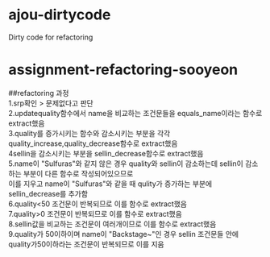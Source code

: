 # ajou-dirtycode
Dirty code for refactoring
# assignment-refactoring-sooyeon
##refactoring 과정  
1.srp확인 > 문제없다고 판단  
2.updatequality함수에서 name을 비교하는 조건문들을 equals_name이라는 함수로 extract했음  
3.quality를 증가시키는 함수와 감소시키는 부분을 각각 quality_increase,quality_decrease함수로 extract했음  
4sellin을 감소시키는 부분을 sellin_decrease함수로 extract했음  
5.name이 "Sulfuras"와 같지 않은 경우 quality와 sellin이 감소하는데 sellin이 감소하는 부분이 다른 함수로 작성되어있으므로   
이를 지우고 name이 "Sulfuras"와 같을 때 qulity가 증가하는 부분에 sellin_decrease를 추가함  
6.quality<50 조건문이 반복되므로 이를 함수로 extract했음  
7.quality>0 조건문이 반복되므로 이를 함수로 extract했음  
8.sellin값을 비교하는 조건문이 여러개이므로 이를 함수로 extract했음  
9.quality가 50이하이며 name이 "Backstage~"인 경우 sellin 조건문들 안에 quality가50이하라는 조건문이 반복되므로 이를 지움  

